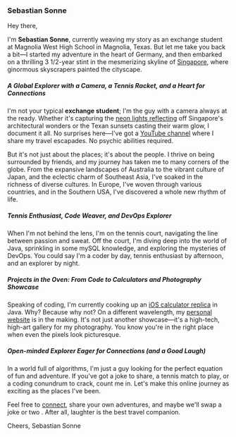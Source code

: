 ### Sebastian Sonne

Hey there,

I'm __Sebastian Sonne__, currently weaving my story as an exchange student at Magnolia West High School in Magnolia, Texas. But let me take you back a bit—I started my adventure in the heart of Germany, and then embarked on a thrilling 3 1/2-year stint in the mesmerizing skyline of [Singapore](https://google.com/search?q=singapore), where ginormous skyscrapers painted the cityscape.

##### **A Global Explorer with a Camera, a Tennis Racket, and a Heart for Connections**

I'm not your typical __exchange student__; I'm the guy with a camera always at the ready. Whether it's capturing the [neon lights reflecting](https://www.google.com/search?q=singapore+neon+night) off Singapore's architectural wonders or the Texan sunsets casting their warm glow, I document it all. No surprises here—I've got a [YouTube channel](https://youtube.com/sebastianSonne) where I share my travel escapades. No psychic abilities required.

But it's not just about the places; it's about the people. I thrive on being surrounded by friends, and my journey has taken me to many corners of the globe. From the expansive landscapes of Australia to the vibrant culture of Japan, and the eclectic charm of Southeast Asia, I've soaked in the richness of diverse cultures. In Europe, I've woven through various countries, and in the Southern USA, I've discovered a whole new rhythm of life.

##### **Tennis Enthusiast, Code Weaver, and DevOps Explorer**

When I'm not behind the lens, I'm on the tennis court, navigating the line between passion and sweat. Off the court, I'm diving deep into the world of Java, sprinkling in some mySQL knowledge, and exploring the mysteries of DevOps. You could say I'm a coder by day, tennis enthusiast by afternoon, and an explorer by night.

##### **Projects in the Oven: From Code to Calculators and Photography Showcase**

Speaking of coding, I'm currently cooking up an [iOS calculator replica](https://github.com/Sebastian-Sonne/ios-calculator) in Java. Why? Because why not? On a different wavelength, my [personal website](https://sebastian-sonne.github.io) is in the making. It's not just another showcase—it's a high-tech, high-art gallery for my photography. You know you're in the right place when even the pixels look picturesque.

##### **Open-minded Explorer Eager for Connections (and a Good Laugh)**

In a world full of algorithms, I'm just a guy looking for the perfect equation of fun and adventure. If you've got a joke to share, a tennis match to play, or a coding conundrum to crack, count me in. Let's make this online journey as exciting as the places I've been.

Feel free to [connect](https://sebastian-sonne.github.io/contact), share your own adventures, and maybe we'll swap a joke or two . After all, laughter is the best travel companion.

Cheers, Sebastian Sonne